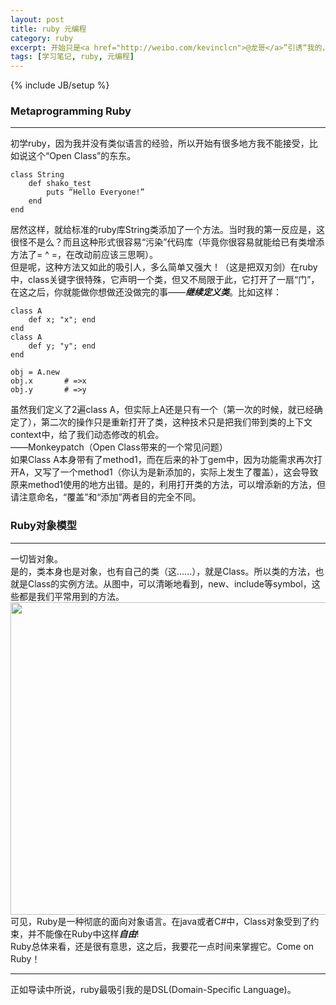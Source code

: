 ```yaml
---
layout: post
title: ruby 元编程
category: ruby
excerpt: 开始只是<a href="http://weibo.com/kevinclcn">@龙哥</a>”引诱“我的，但后来我被DSL吸引了，ruby蛮有意思
tags: [学习笔记, ruby, 元编程]
---
```

{% include JB/setup %}

### Metaprogramming Ruby ###
----------
初学ruby，因为我并没有类似语言的经验，所以开始有很多地方我不能接受，比如说这个“Open Class”的东东。  

	class String
		def shako_test		
			puts “Hello Everyone!”
		end
	end
居然这样，就给标准的ruby库String类添加了一个方法。当时我的第一反应是，这很怪不是么？而且这种形式很容易“污染”代码库（毕竟你很容易就能给已有类增添方法了= ^ =，在改动前应该三思啊）。  
但是呢，这种方法又如此的吸引人，多么简单又强大！（这是把双刃剑）在ruby中，class关键字很特殊，它声明一个类，但又不局限于此，它打开了一扇“门”，在这之后，你就能做你想做还没做完的事——***继续定义类***。比如这样：

	class A
		def x; "x"; end
	end
	class A
		def y; "y"; end
	end
	
	obj = A.new
	obj.x		# =>x
	obj.y		# =>y
虽然我们定义了2遍class A，但实际上A还是只有一个（第一次的时候，就已经确定了），第二次的操作只是重新打开了类，这种技术只是把我们带到类的上下文context中，给了我们动态修改的机会。  
——Monkeypatch（Open Class带来的一个常见问题）  
如果Class A本身带有了method1，而在后来的补丁gem中，因为功能需求再次打开A，又写了一个method1（你认为是新添加的，实际上发生了覆盖），这会导致原来method1使用的地方出错。是的，利用打开类的方法，可以增添新的方法，但请注意命名，“覆盖”和“添加”两者目的完全不同。  
### Ruby对象模型  ###

----------

一切皆对象。  
是的，类本身也是对象，也有自己的类（这......），就是Class。所以类的方法，也就是Class的实例方法。从图中，可以清晰地看到，new、include等symbol，这些都是我们平常用到的方法。  
<img height = "500" width = "600" src="{{ ASSET_PATH }}/images/Class.jpg"/>  
可见，Ruby是一种彻底的面向对象语言。在java或者C#中，Class对象受到了约束，并不能像在Ruby中这样***自由***!  
Ruby总体来看，还是很有意思，这之后，我要花一点时间来掌握它。Come on Ruby！

---
正如导读中所说，ruby最吸引我的是DSL(Domain-Specific Language)。